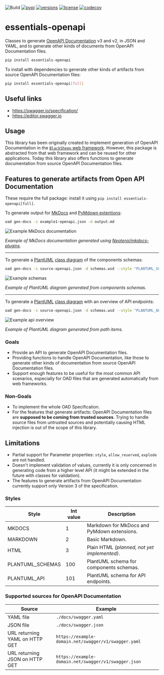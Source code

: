 ![Build](https://github.com/Neoteroi/essentials-openapi/workflows/Build/badge.svg)
[![pypi](https://img.shields.io/pypi/v/essentials-openapi.svg)](https://pypi.python.org/pypi/essentials-openapi)
[![versions](https://img.shields.io/pypi/pyversions/essentials-openapi.svg)](https://github.com/neoteroi/essentials-openapi)
[![license](https://img.shields.io/github/license/neoteroi/essentials-openapi.svg)](https://github.com/neoteroi/essentials-openapi/blob/main/LICENSE)
[![codecov](https://codecov.io/gh/Neoteroi/essentials-openapi/branch/main/graph/badge.svg?token=WEZ8YECJDF)](https://codecov.io/gh/Neoteroi/essentials-openapi)

# essentials-openapi

Classes to generate [OpenAPI Documentation](https://swagger.io/specification/)
v3 and v2, in JSON and YAML, and to generate other kinds of documents from
OpenAPI Documentation files.

```bash
pip install essentials-openapi
```

To install with dependencies to generate other kinds of artifacts from source
OpenAPI Documentation files:

```bash
pip install essentials-openapi[full]
```

## Useful links

* https://swagger.io/specification/
* https://editor.swagger.io

## Usage
This library has been originally created to implement generation of OpenAPI Documentation
in the [`BlackSheep` web framework](https://github.com/RobertoPrevato/BlackSheep).
However, this package is abstracted from that web framework and can be reused for other
applications. Today this library also offers functions to generate documentation from
source OpenAPI Documentation files.

## Features to generate artifacts from Open API Documentation

These require the full package: install it using `pip install essentials-openapi[full]`.

To generate output for [MkDocs](https://www.mkdocs.org) and [PyMdown extentions](https://facelessuser.github.io/pymdown-extensions/):

```bash
oad gen-docs -s example1-openapi.json -d output.md
```

![Example MkDocs documentation](https://gist.githubusercontent.com/RobertoPrevato/38a0598b515a2f7257c614938843b99b/raw/06e157c4f49e27a7e488d72d36d199194e28e952/oad-example-1.png)

_Example of MkDocs documentation generated using [Neoteroi/mkdocs-plugins](https://github.com/Neoteroi/mkdocs-plugins)._

---

To generate a [PlantUML](https://plantuml.com) [class
diagram](https://plantuml.com/class-diagram) of the components schemas:

```bash
oad gen-docs -s source-openapi.json -d schemas.wsd --style "PLANTUML_SCHEMAS"
```

![Example schemas](https://gist.githubusercontent.com/RobertoPrevato/38a0598b515a2f7257c614938843b99b/raw/06e157c4f49e27a7e488d72d36d199194e28e952/oad-example-schemas.png)

_Example of PlantUML diagram generated from components schemas._

---

To generate a [PlantUML](https://plantuml.com) [class
diagram](https://plantuml.com/class-diagram) with an overview of API endpoints:

```bash
oad gen-docs -s source-openapi.json -d schemas.wsd --style "PLANTUML_API"
```

![Example api overview](https://gist.githubusercontent.com/RobertoPrevato/38a0598b515a2f7257c614938843b99b/raw/3c6fdf85f6dd1a99ba1bd0486707dff557ff4ac4/oad-api-example.png)

_Example of PlantUML diagram generated from path items._

### Goals

* Provide an API to generate OpenAPI Documentation files.
* Providing functions to handle OpenAPI Documentation, like those to generate
  other kinds of documentation from source OpenAPI Documentation files.
* Support enough features to be useful for the most common API scenarios,
  especially for OAD files that are generated automatically from web frameworks.

### Non-Goals

* To implement the whole OAD Specification.
* For the features that generate artifacts: OpenAPI Documentation files are
  **supposed to be coming from trusted sources**. Trying to handle source files
  from untrusted sources and potentially causing HTML injection is out of the
  scope of this library.

## Limitations

* Partial support for Parameter properties: `style`, `allow_reserved`, `explode` are not
  handled.
* Doesn't implement validation of values, currently it is only concerned in generating
  code from a higher level API (it might be extended in the future with classes for
  validation).
* The features to generate artifacts from OpenAPI Documentation currently support only
  Version 3 of the specification.

### Styles

| Style            | Int value | Description                                  |
| ---------------- | --------- | -------------------------------------------- |
| MKDOCS           | 1         | Markdown for MkDocs and PyMdown extensions.  |
| MARKDOWN         | 2         | Basic Markdown.                              |
| HTML             | 3         | Plain HTML _(planned, not yet implemented)_. |
| PLANTUML_SCHEMAS | 100       | PlantUML schema for components schemas.      |
| PLANTUML_API     | 101       | PlantUML schema for API endpoints.           |

### Supported sources for OpenAPI Documentation

| Source                         | Example                                              |
| ------------------------------ | ---------------------------------------------------- |
| YAML file                      | `./docs/swagger.yaml`                                |
| JSON file                      | `./docs/swagger.json`                                |
| URL returning YAML on HTTP GET | `https://example-domain.net/swagger/v1/swagger.yaml` |
| URL returning JSON on HTTP GET | `https://example-domain.net/swagger/v1/swagger.json` |
